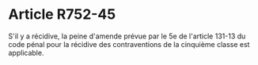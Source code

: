 # Article R752-45

S'il y a récidive, la peine d'amende prévue par le 5e de l'article 131-13 du code pénal pour la récidive des contraventions de la cinquième classe est applicable.
